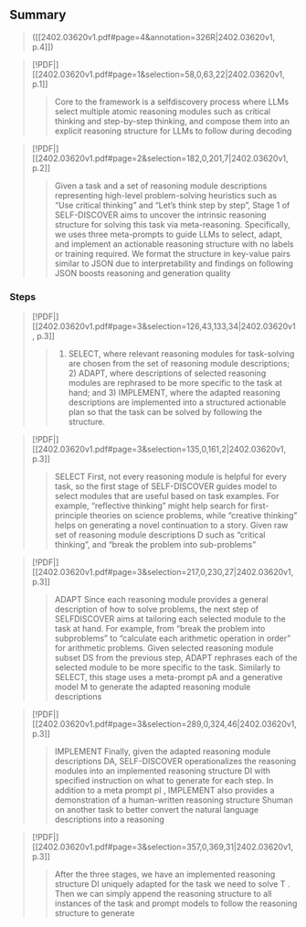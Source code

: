 ## Summary

> ([[2402.03620v1.pdf#page=4&annotation=326R|2402.03620v1, p.4]])



> [!PDF|] [[2402.03620v1.pdf#page=1&selection=58,0,63,22|2402.03620v1, p.1]]
> > Core to the framework is a selfdiscovery process where LLMs select multiple atomic reasoning modules such as critical thinking and step-by-step thinking, and compose them into an explicit reasoning structure for LLMs to follow during decoding
> 
> 

> [!PDF|] [[2402.03620v1.pdf#page=2&selection=182,0,201,7|2402.03620v1, p.2]]
> > Given a task and a set of reasoning module descriptions representing high-level problem-solving heuristics such as “Use critical thinking” and “Let’s think step by step”, Stage 1 of SELF-DISCOVER aims to uncover the intrinsic reasoning structure for solving this task via meta-reasoning. Specifically, we uses three meta-prompts to guide LLMs to select, adapt, and implement an actionable reasoning structure with no labels or training required. We format the structure in key-value pairs similar to JSON due to interpretability and findings on following JSON boosts reasoning and generation quality

### Steps
> [!PDF|] [[2402.03620v1.pdf#page=3&selection=126,43,133,34|2402.03620v1, p.3]]
> > 1) SELECT, where relevant reasoning modules for task-solving are chosen from the set of reasoning module descriptions; 2) ADAPT, where descriptions of selected reasoning modules are rephrased to be more specific to the task at hand; and 3) IMPLEMENT, where the adapted reasoning descriptions are implemented into a structured actionable plan so that the task can be solved by following the structure.

> [!PDF|] [[2402.03620v1.pdf#page=3&selection=135,0,161,2|2402.03620v1, p.3]]
> > SELECT First, not every reasoning module is helpful for every task, so the first stage of SELF-DISCOVER guides model to select modules that are useful based on task examples. For example, “reflective thinking” might help search for first-principle theories on science problems, while “creative thinking” helps on generating a novel continuation to a story. Given raw set of reasoning module descriptions D such as “critical thinking”, and “break the problem into sub-problems” 
> 

> [!PDF|] [[2402.03620v1.pdf#page=3&selection=217,0,230,27|2402.03620v1, p.3]]
> > ADAPT Since each reasoning module provides a general description of how to solve problems, the next step of SELFDISCOVER aims at tailoring each selected module to the task at hand. For example, from “break the problem into subproblems” to “calculate each arithmetic operation in order” for arithmetic problems. Given selected reasoning module subset DS from the previous step, ADAPT rephrases each of the selected module to be more specific to the task. Similarly to SELECT, this stage uses a meta-prompt pA and a generative model M to generate the adapted reasoning module descriptions
> 
> 

> [!PDF|] [[2402.03620v1.pdf#page=3&selection=289,0,324,46|2402.03620v1, p.3]]
> > IMPLEMENT Finally, given the adapted reasoning module descriptions DA, SELF-DISCOVER operationalizes the reasoning modules into an implemented reasoning structure DI with specified instruction on what to generate for each step. In addition to a meta prompt pI , IMPLEMENT also provides a demonstration of a human-written reasoning structure Shuman on another task to better convert the natural language descriptions into a reasoning

> [!PDF|] [[2402.03620v1.pdf#page=3&selection=357,0,369,31|2402.03620v1, p.3]]
> > After the three stages, we have an implemented reasoning structure DI uniquely adapted for the task we need to solve T . Then we can simply append the reasoning structure to all instances of the task and prompt models to follow the reasoning structure to generate
> 
>


